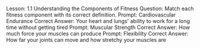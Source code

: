 Lesson: 1.1 Understanding the Components of Fitness
Question: Match each fitness component with its correct definition.
Prompt: Cardiovascular Endurance
Correct Answer: Your heart and lungs' ability to work for a long time without getting tired
Prompt: Muscular Strength
Correct Answer: How much force your muscles can produce
Prompt: Flexibility
Correct Answer: How far your joints can move and how stretchy your muscles are